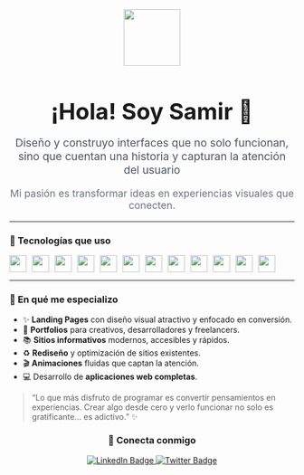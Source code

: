 <div align="center">
  <div id="header" align="center">
      <img src="https://media.giphy.com/media/M9gbBd9nbDrOTu1Mqx/giphy.gif" width="100"/>
  </div>
  <h1 style="font-size:2.5rem; font-weight:bold; margin-bottom:0.2rem;">¡Hola! Soy Samir 👋</h1>
  <p style="font-size:1.2rem; color:#4B5563;">Diseño y construyo interfaces que no solo funcionan, sino que cuentan una historia y capturan la atención del usuario</p>
  <p style="font-size:1.1rem; color:#6B7280;">Mi pasión es transformar ideas en experiencias visuales que conecten.</p>
</div>

---

### 🚀 Tecnologías que uso

<div style="display:flex; flex-wrap:wrap; gap:10px; align-items:center;">
  <img src="https://cdn.jsdelivr.net/gh/devicons/devicon/icons/html5/html5-original.svg" height="30" />
  <img src="https://cdn.jsdelivr.net/gh/devicons/devicon/icons/css3/css3-original.svg" height="30" />
  <img src="https://cdn.jsdelivr.net/gh/devicons/devicon/icons/javascript/javascript-original.svg" height="30" />
  <img src="https://cdn.jsdelivr.net/gh/devicons/devicon/icons/typescript/typescript-original.svg" height="30" />
  <img src="https://cdn.jsdelivr.net/gh/devicons/devicon/icons/react/react-original.svg" height="30" />
  <img src="https://cdn.jsdelivr.net/gh/devicons/devicon/icons/nextjs/nextjs-original.svg" height="30" />
  <img src="https://cdn.jsdelivr.net/gh/devicons/devicon/icons/astro/astro-original.svg" height="30" />
  <img src="https://cdn.jsdelivr.net/gh/devicons/devicon/icons/tailwindcss/tailwindcss-original.svg" height="30" />
  <img src="https://cdn.jsdelivr.net/gh/devicons/devicon/icons/nodejs/nodejs-original.svg" height="30" />
  <img src="https://cdn.jsdelivr.net/gh/devicons/devicon/icons/express/express-original.svg" height="30" />
  <img src="https://cdn.jsdelivr.net/gh/devicons/devicon/icons/git/git-original.svg" height="30" />
  <img src="https://cdn.jsdelivr.net/gh/devicons/devicon/icons/figma/figma-original.svg" height="30" />
</div>

---

### 🎯 En qué me especializo

- ✨ **Landing Pages** con diseño visual atractivo y enfocado en conversión.
- 🧩 **Portfolios** para creativos, desarrolladores y freelancers.
- 📚 **Sitios informativos** modernos, accesibles y rápidos.
- ♻️ **Rediseño** y optimización de sitios existentes.
- 🎬 **Animaciones** fluidas que captan la atención.
- 💻 Desarrollo de **aplicaciones web completas**.


> “Lo que más disfruto de programar es convertir pensamientos en experiencias. Crear algo desde cero y verlo funcionar no solo es gratificante… es adictivo.” ✨




<div id="badges" align="center">
  <h3>🔗 Conecta conmigo</h3>
  <a href="https://www.linkedin.com/in/yanguadotdev/" target="_blank">
    <img src="https://img.shields.io/badge/LinkedIn-blue?style=for-the-badge&logo=linkedin&logoColor=white" alt="LinkedIn Badge"/>
  </a>
  <a href="https://x.com/syangua07" target="_blank">
    <img src="https://img.shields.io/badge/Twitter-blue?style=for-the-badge&logo=twitter&logoColor=white" alt="Twitter Badge"/>
  </a>
</div>
